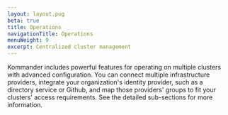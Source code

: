 ```yaml
---
layout: layout.pug
beta: true
title: Operations
navigationTitle: Operations
menuWeight: 9
excerpt: Centralized cluster management
---
```


Kommander includes powerful features for operating on multiple clusters with advanced configuration. You can connect multiple infrastructure providers, integrate your organization's identity provider, such as a directory service or Github, and map those providers' groups to fit your clusters' access requirements. See the detailed sub-sections for more information.
